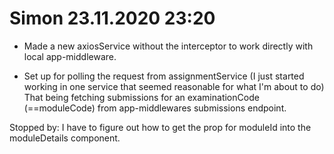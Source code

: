 # Simon 23.11.2020 23:20
- Made a new axiosService without the interceptor to work directly with local app-middleware.

- Set up for polling the request from assignmentService (I just started working in one service that seemed reasonable for what I'm about to do) That being fetching submissions for an examinationCode (==moduleCode) from app-middlewares submissions endpoint.

Stopped by:
I have to figure out how to get the prop for moduleId into the moduleDetails component.